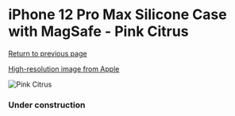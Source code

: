 # iPhone 12 Pro Max Silicone Case with MagSafe - Pink Citrus

[Return to previous page](/iphone_12)

[High-resolution image from Apple](https://store.storeimages.cdn-apple.com/8756/as-images.apple.com/is/MHL93?wid=4500&hei=4500&fmt=png)

<div style="width: 384px"><img src="/everypreview/MHL93.png" alt="Pink Citrus"></div>

### Under construction
